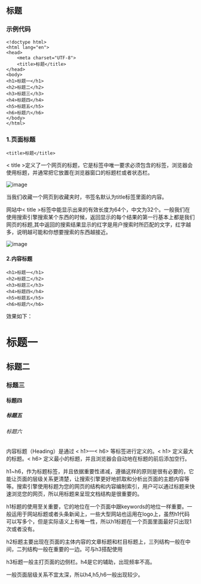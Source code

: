 ## 标题
### 示例代码
```
<!doctype html>
<html lang="en">
<head>
    <meta charset="UTF-8">
    <title>标题</title>
</head>
<body>
<h1>标题一</h1>
<h2>标题二</h2>
<h3>标题三</h3>
<h4>标题四</h4>
<h5>标题五</h5>
<h6>标题六</h6>
</body>
</html>
```
### 1.页面标题
```
<title>标题</title>
```
< title >定义了一个网页的标题，它是<head>标签中唯一要求必须包含的标签，浏览器会使用标题，并通常把它放置在浏览器窗口的标题栏或者状态栏。

![image](https://i.imgur.com/9coh4ts.png)

当我们收藏一个网页到收藏夹时，书签名默认为title标签里面的内容。

网站中< title >标签中能显示出来的有效长度为64个，中文为32个。一般我们在使用搜索引擎搜索某个东西的时候，返回显示的每个结果的第一行基本上都是我们网页的标题,其中返回的搜索结果显示的红字是用户搜索时所匹配的文字，红字越多，说明越可能和你想要搜索的东西越接近。

![image](https://i.imgur.com/pZYzfcc.png)
#### 2.内容标题
```
<h1>标题一</h1>
<h2>标题二</h2>
<h3>标题三</h3>
<h4>标题四</h4>
<h5>标题五</h5>
<h6>标题六</h6>
```
效果如下：
<h1>标题一</h1>
<h2>标题二</h2>
<h3>标题三</h3>
<h4>标题四</h4>
<h5>标题五</h5>
<h6>标题六</h6>

内容标题（Heading）是通过 < h1>—< h6> 等标签进行定义的。< h1> 定义最大的标题。< h6> 定义最小的标题，并且浏览器会自动地在标题的前后添加空行。

h1~h6，作为标题标签，并且依据重要性递减，遵循这样的原则是很有必要的，它能让页面的层级关系更清楚，让搜索引擎更好地抓取和分析出页面的主题内容等等。搜索引擎使用标题为您的网页的结构和内容编制索引，用户可以通过标题来快速浏览您的网页，所以用标题来呈现文档结构是很重要的。

h1标题的使用至关重要，它的地位在一个页面中跟keywords的地位一样重要。一般运用于网站标题或者头条新闻上，一些大型网站也运用在logo上，虽然h1代码可以写多个，但是实际语义上有唯一性，所以h1标题在一个页面里面最好只出现1次或者没有。

h2标题主要出现在页面的主体内容的文章标题和栏目标题上，三列结构一般在中间，二列结构一般在重要的一边。可与h3搭配使用

h3标题一般主打页面的边侧栏。h4是它的辅助，出现频率不高。

一般页面层级关系不宜太深，所以h4,h5,h6一般出现较少。

